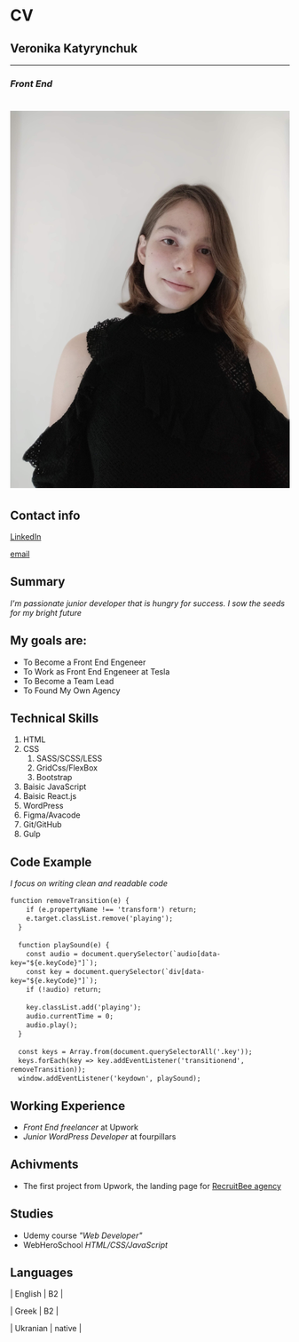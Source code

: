 # CV
## Veronika Katyrynchuk
------
### *Front End*
![my profile picture](profile.jpg)
======
## Contact info
[LinkedIn](https://www.linkedin.com/in/webvero/)

[email](veronikakatyrynchuk15@gmail.com)

## Summary
*I'm passionate junior developer that is hungry for success.  I sow the seeds for my bright future*

## My goals are:
* To Become a Front End Engeneer 
* To Work as Front End Engeneer at Tesla
* To Become a Team Lead
* To Found My Own Agency

## Technical Skills
1. HTML
1. CSS
    1. SASS/SCSS/LESS
    1. GridCss/FlexBox
    1. Bootstrap
1. Baisic JavaScript
1. Baisic React.js
1. WordPress
1. Figma/Avacode
1. Git/GitHub
1. Gulp

## Code Example
*I focus on writing clean and readable code*
```
function removeTransition(e) {
    if (e.propertyName !== 'transform') return;
    e.target.classList.remove('playing');
  }

  function playSound(e) {
    const audio = document.querySelector(`audio[data-key="${e.keyCode}"]`);
    const key = document.querySelector(`div[data-key="${e.keyCode}"]`);
    if (!audio) return;

    key.classList.add('playing');
    audio.currentTime = 0;
    audio.play();
  }

  const keys = Array.from(document.querySelectorAll('.key'));
  keys.forEach(key => key.addEventListener('transitionend', removeTransition));
  window.addEventListener('keydown', playSound);

```

## Working Experience
* *Front End freelancer* at Upwork
* *Junior WordPress Developer* at fourpillars

## Achivments
* The first project from Upwork, the landing page for [RecruitBee agency](http://recruitbee.agency/)

## Studies
* Udemy course *"Web Developer"*
* WebHeroSchool *HTML/CSS/JavaScript*


## Languages
| English | B2 |

| Greek | B2 |

| Ukranian | native |



